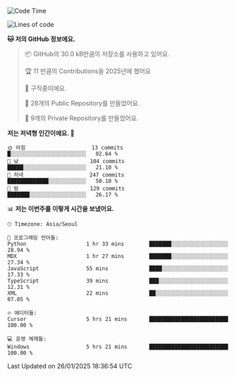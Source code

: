   <!--START_SECTION:waka-->
![Code Time](http://img.shields.io/badge/Code%20Time-981%20hrs%2056%20mins-blue)

![Lines of code](https://img.shields.io/badge/%EC%A0%80%EB%8A%94%20%EC%97%AC%ED%83%9C%EA%B9%8C%EC%A7%80%20-760.2%20thousand%20%EC%A4%84%EC%9D%98%20%EC%BD%94%EB%93%9C%EB%A5%BC%20%EC%9E%91%EC%84%B1%ED%96%88%EC%96%B4%EC%9A%94.-blue)

**🐱 저의 GitHub 정보에요.** 

> 📦 GitHub의 30.0 kB만큼의 저장소를 사용하고 있어요. 
 > 
> 🏆 11 만큼의 Contributions을 2025년에 했어요
 > 
> 💼 구직중이에요.
 > 
> 📜 28개의 Public Repository를 만들었어요. 
 > 
> 🔑 9개의 Private Repository를 만들었어요. 
 > 
**저는 저녁형 인간이에요. 🦉** 

```text
🌞 아침                     13 commits          █░░░░░░░░░░░░░░░░░░░░░░░░   02.64 % 
🌆 낮　                     104 commits         █████░░░░░░░░░░░░░░░░░░░░   21.10 % 
🌃 저녁                     247 commits         █████████████░░░░░░░░░░░░   50.10 % 
🌙 밤　                     129 commits         ███████░░░░░░░░░░░░░░░░░░   26.17 % 
```


📊 **저는 이번주를 이렇게 시간을 보냈어요.** 

```text
🕑︎ Timezone: Asia/Seoul

💬 프로그래밍 언어들: 
Python                   1 hr 33 mins        ███████░░░░░░░░░░░░░░░░░░   28.94 % 
MDX                      1 hr 27 mins        ███████░░░░░░░░░░░░░░░░░░   27.34 % 
JavaScript               55 mins             ████░░░░░░░░░░░░░░░░░░░░░   17.33 % 
TypeScript               39 mins             ███░░░░░░░░░░░░░░░░░░░░░░   12.31 % 
XML                      22 mins             ██░░░░░░░░░░░░░░░░░░░░░░░   07.05 % 

🔥 에디터들: 
Cursor                   5 hrs 21 mins       █████████████████████████   100.00 % 

💻 운영 체제들: 
Windows                  5 hrs 21 mins       █████████████████████████   100.00 % 
```


 Last Updated on 26/01/2025 18:36:54 UTC
<!--END_SECTION:waka-->
